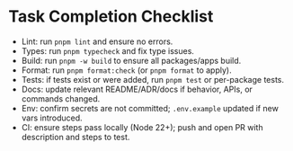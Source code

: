 # Task Completion Checklist

- Lint: run `pnpm lint` and ensure no errors.
- Types: run `pnpm typecheck` and fix type issues.
- Build: run `pnpm -w build` to ensure all packages/apps build.
- Format: run `pnpm format:check` (or `pnpm format` to apply).
- Tests: if tests exist or were added, run `pnpm test` or per-package tests.
- Docs: update relevant README/ADR/docs if behavior, APIs, or commands changed.
- Env: confirm secrets are not committed; `.env.example` updated if new vars introduced.
- CI: ensure steps pass locally (Node 22+); push and open PR with description and steps to test.
